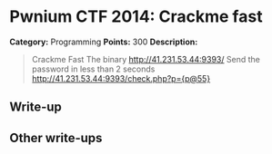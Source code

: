 # Pwnium CTF 2014: Crackme fast

**Category:** Programming
**Points:** 300
**Description:**
> Crackme Fast The binary http://41.231.53.44:9393/ Send the password in less than 2 seconds http://41.231.53.44:9393/check.php?p={p@55}

## Write-up


## Other write-ups


